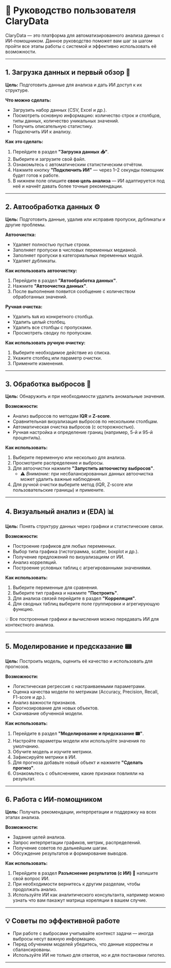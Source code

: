 # 📘 Руководство пользователя ClaryData

ClaryData — это платформа для автоматизированного анализа данных с ИИ-помощником. Данное руководство поможет вам шаг за шагом пройти все этапы работы с системой и эффективно использовать её возможности.

---

## 1. Загрузка данных и первый обзор 📑

**Цель:** Подготовить данные для анализа и дать ИИ доступ к их структуре.

**Что можно сделать:**
- Загрузить набор данных (CSV, Excel и др.).
- Посмотреть основную информацию: количество строк и столбцов, типы данных, количество уникальных значений.
- Получить описательную статистику.
- Подключить ИИ к анализу.

**Как это сделать:**
1. Перейдите в раздел **"Загрузка данных 📥"**.
2. Выберите и загрузите свой файл.
3. Ознакомьтесь с автоматическим статистическим отчётом.
4. Нажмите кнопку **"Подключить ИИ"** — через 1–2 секунды помощник будет готов к работе.
5. В нижнем поле опишите **свою цель анализа** — ИИ адаптируется под неё и начнёт давать более точные рекомендации.

---

## 2. Автообработка данных ⚙️

**Цель:** Подготовить данные, удалив или исправив пропуски, дубликаты и другие проблемы.

**Автоочистка:**
- Удаляет полностью пустые строки.
- Заполняет пропуски в числовых переменных медианой.
- Заполняет пропуски в категориальных переменных модой.
- Удаляет дубликаты.

**Как использовать автоочистку:**
1. Перейдите в раздел **"Автообработка данных"**.
2. Нажмите **"Автоочистка данных"**.
3. После выполнения появится сообщение с количеством обработанных значений.

**Ручная очистка:**
- Удалить `NaN` из конкретного столбца.
- Удалить целый столбец.
- Удалить все столбцы с пропусками.
- Просмотреть сводку по пропускам.

**Как использовать ручную очистку:**
1. Выберите необходимое действие из списка.
2. Укажите столбец или параметр очистки.
3. Примените изменения.

---

## 3. Обработка выбросов 🚩

**Цель:** Обнаружить и при необходимости удалить аномальные значения.

**Возможности:**
- Анализ выбросов по методам **IQR** и **Z-score**.
- Сравнительная визуализация выбросов по нескольким столбцам.
- Автоматическая очистка выбросов (с осторожностью).
- Ручная настройка и определение границ (например, 5-й и 95-й процентиль).

**Как использовать:**
1. Выберите переменную или несколько для анализа.
2. Просмотрите распределение и выбросы.
3. Для автоочистки нажмите **"Запустить автоочистку выбросов"**.
   - ⚠ *Внимание:* при несбалансированных данных автоочистка может удалить важные наблюдения.
4. Для ручной очистки выберите метод (IQR, Z-score или пользовательские границы) и примените.

---

## 4. Визуальный анализ и (EDA) 📊
**Цель:** Понять структуру данных через графики и статистические связи.

**Возможности:**
- Построение графиков для любых переменных.
- Выбор типа графика (гистограмма, scatter, boxplot и др.).
- Получение предложений по визуализациям от ИИ.
- Анализ корреляций.
- Построение условных таблиц с агрегированными значениями.

**Как использовать:**
1. Выберите переменные для сравнения.
2. Выберите тип графика и нажмите **"Построить"**.
3. Для анализа связей перейдите в раздел **"Корреляция"**.
4. Для сводных таблиц выберите поле группировки и агрегирующую функцию.

💡 Все построенные графики и вычисления можно передавать ИИ для контекстного анализа.

---

## 5. Моделирование и предсказание 📟

**Цель:** Построить модель, оценить её качество и использовать для прогнозов.

**Возможности:**
- Логистическая регрессия с настраиваемыми параметрами.
- Оценка качества модели по метрикам (Accuracy, Precision, Recall, F1-score и др.).
- Анализ важности признаков.
- Прогнозирование для новых объектов.
- Скачивание обученной модели.

**Как использовать:**
1. Перейдите в раздел **"Моделирование и предсказание 📟"**.
2. Настройте параметры модели или используйте значения по умолчанию.
3. Обучите модель и изучите метрики.
4. Зафиксируйте метрики в ИИ.
5. Для прогноза добавьте новый объект и нажмите **"Сделать прогноз"**.
6. Ознакомьтесь с объяснением, какие признаки повлияли на результат.

---

## 6. Работа с ИИ-помощником

**Цель:** Получать рекомендации, интерпретации и поддержку на всех этапах анализа.

**Возможности:**
- Задание целей анализа.
- Запрос интерпретации графиков, метрик, распределений.
- Получение советов по дальнейшим шагам.
- Обсуждение результатов и формирование выводов.

**Как использовать:**
1. Перейдите в раздел **Разъяснение результатов (с ИИ) 💬** напишите свой вопрос ИИ.
2. При необходимости вернитесь к другим разделам, чтобы продолжать анализ.
3. Используйте ИИ как аналитического консультанта, например можно узнать что вам пакажут матрица кореляции в вашем случие.

---

## 💡 Советы по эффективной работе

- При работе с выбросами учитывайте контекст задачи — иногда выбросы несут важную информацию.
- Перед обучением моделей убедитесь, что данные корректны и сбалансированы.
- Используйте ИИ не только для ответов, но и для постановки гипотез.

---